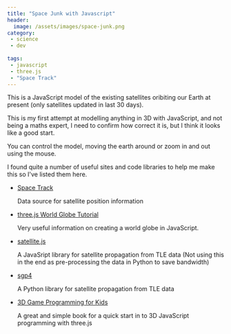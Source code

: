 ```yaml
---
title: "Space Junk with Javascript"
header:
  image: /assets/images/space-junk.png
category:
 - science
 - dev
 
tags:
 - javascript
 - three.js
 - "Space Track"
---
```


This is a JavaScript model of the existing satellites oribiting our Earth at present 
(only satellites updated in last 30 days).

<div id="space-junk" style="width:100%; background:black;"></div>
<script src="https://code.jquery.com/jquery-3.2.1.min.js"></script>
<script src="/assets/js/threejs/three.min.js"></script>
<script src="/assets/js/threejs/OrbitControls.js"></script>
<script>

let aspectRatio = '16:9';
let POS_X = 1800;
let POS_Y = 1000;
let POS_Z = 1800;
let WIDTH;
let HEIGHT;

let FOV = 45;
let NEAR = 1;
let FAR = 4000;

let controls, scene, camera, renderer;

function getRatioFactor(aspectRatio){
  switch (aspectRatio) {
    case '16:9':
      return 0.5625;
    case '4:3':
      return 0.75;
  }
}

function init(){
  
  WIDTH = $("#space-junk").outerWidth();
  HEIGHT = WIDTH * getRatioFactor(aspectRatio)

  $("#space-junk").css('height', HEIGHT + 'px');

  // This is where stuff in our animation will happen:
  scene = new THREE.Scene();

  // This will draw what the camera sees onto the screen:
  renderer = new THREE.WebGLRenderer();
  renderer.setSize(WIDTH, HEIGHT);

  // 3D red/green
  //anaglyphRenderer = new THREE.AnaglyphEffect( renderer );
  //anaglyphRenderer.setSize(WIDTH, HEIGHT);

  renderer.setClearColor(0x111111);
  $("#space-junk").append(renderer.domElement);
    
  // Create Globe
  // setup a camera that points to the center
  camera = new THREE.PerspectiveCamera(FOV, WIDTH / HEIGHT, NEAR, FAR);
  camera.position.set(POS_X, POS_Y, POS_Z);
  camera.lookAt(new THREE.Vector3(0, 0, 0));
  scene.add(camera);
    
  controls = new THREE.OrbitControls(camera, renderer.domElement);

  // ref: http://stackoverflow.com/a/1293163/2343
  // This will parse a delimited string into an array of
  // arrays. The default delimiter is the comma, but this
  // can be overriden in the second argument.
  function csvToArray(strData, strDelimiter) {
    // Check to see if the delimiter is defined. If not,
    // then default to comma.
    strDelimiter = (strDelimiter || ",");

    // Create a regular expression to parse the CSV values.
    let objPattern = new RegExp(
      (
        // Delimiters.
        "(\\" + strDelimiter + "|\\r?\\n|\\r|^)" +
        // Quoted fields.
        "(?:\"([^\"]*(?:\"\"[^\"]*)*)\"|" +
        // Standard fields.
        "([^\"\\" + strDelimiter + "\\r\\n]*))"
      ),
      "gi"
    );

    // Create an array to hold our data. Give the array
    // a default empty first row.
    let arrData = [[]];
    
    // Create an array to hold our individual pattern
    // matching groups.
    let arrMatches = null;
    
    // Keep looping over the regular expression matches
    // until we can no longer find a match.
    while(arrMatches = objPattern.exec(strData)){

      // Get the delimiter that was found.
      let strMatchedDelimiter = arrMatches[1];
    
      // Check to see if the given delimiter has a length
      // (is not the start of string) and if it matches
      // field delimiter. If id does not, then we know
      // that this delimiter is a row delimiter.
      if (
        strMatchedDelimiter.length &&
        strMatchedDelimiter !== strDelimiter
      ){
        // Since we have reached a new row of data,
        // add an empty row to our data array.
        arrData.push([]);
      }
    
      let strMatchedValue;
    
      // Now that we have our delimiter out of the way,
      // let's check to see which kind of value we
      // captured (quoted or unquoted).
      if (arrMatches[2]){
        // We found a quoted value. When we capture
        // this value, unescape any double quotes.
        strMatchedValue = arrMatches[2].replace(
          new RegExp( "\"\"", "g" ),
          "\""
        );
      } else {
        // We found a non-quoted value.
        strMatchedValue = arrMatches[3];
      }
    
      // Now that we have our value string, let's add
      // it to the data array.
      arrData[arrData.length - 1].push(strMatchedValue);
    }
    
    // Return the parsed data.
    return(arrData);
  }


  // Add the earth
  // Earth radius = 6371 so we divided by 10 here
  function addEarth() {
    let spGeo = new THREE.SphereGeometry(637, 30, 30);
    
    // load a resource
    var loader = new THREE.TextureLoader();
    loader.load(
      // resource URL
      "/assets/images/globe-1.jpg",
      // Function when resource is loaded
      function (texture){
        texture.minFilter = THREE.LinearFilter;
        let mat2 = new THREE.MeshPhongMaterial({
          map: texture,
          shininess: 0.2
        });
        sp = new THREE.Mesh(spGeo, mat2);
        scene.add(sp);
      },
      // Function called when download progresses
      function (xhr){
        console.log((xhr.loaded / xhr.total * 100) + '% loaded');
      },
      // Function called when download errors
      function (xhr){
        console.log('An error happened');
      }
    );
  }

  // add a simple light
  function addLights() {
    let light = new THREE.DirectionalLight(0xffffff);
    scene.add(light);
    light.position.set(POS_X, POS_Y, POS_Z);
  }


  function addSatellites() {
    jQuery.get('/assets/data/satellite-data.csv', function(data) {
      let satelliteData = csvToArray(data);
      // Create geometry to merge cubes in to for efficiency
      let geom = new THREE.Geometry();
      let cubeMat = new THREE.MeshLambertMaterial({color: 0xffffff, opacity: 0.6, emissive: 0xffffff});
      //let cubeMat = new THREE.MeshLambertMaterial({opacity: 0.6});
      let materials = [];
  
      let count = 0;
  
      jQuery.each(satelliteData, function (key, sat) {
  
        let x = sat[0] / 10;
        let y = sat[1] / 10;
        let z = sat[2] / 10;
        let size = 5;
    
        //console.log('Creating cube at ' + x + ', ' + y + ', ' + z);
    
        let cube = new THREE.Mesh(new THREE.BoxGeometry(size, size, size, 1, 1, 1));
        materials.push(cubeMat);
    
        cube.position.x = x;
        cube.position.y = y;
        cube.position.z = z;
        cube.lookAt(new THREE.Vector3(0, 0, 0));
    
        cube.updateMatrix();
        geom.merge(cube.geometry, cube.matrix);
      });

      let satellites = new THREE.Mesh(geom, new THREE.MultiMaterial(materials));
      scene.add(satellites);
    });
  }

  function createCube(x, y, z, colour, size) {

if (!colour) {
  colour = 0xffffff;
}

if (!size) {
  size = 5;
}

return cube;
  }

  function render() {
    //var timer = Date.now() * 0.0001;
    //camera.position.x = (Math.cos(timer) * 1800);
    //camera.position.z = (Math.sin(timer) * 1800);
    //camera.lookAt(scene.position);
    //light.position.x = (Math.cos(timer) * 1800);
    //light.position.z = (Math.sin(timer) * 1800);
    ////light.position = camera.position;
    //light.lookAt(scene.position);

renderer.render(scene, camera);
//anaglyphRenderer.render( scene, camera );
requestAnimationFrame(render);
controls.update();
  }

  

  $(document).ready(function () {
  init();

  addEarth();
  addLights();
  addSatellites();
  render();
  });
</script>

This is my first attempt at modelling anything in 3D with JavaScript, and not being a maths expert, 
I need to confirm how correct it is, but I think it looks like a good start.

You can control the model, moving the earth around or zoom in and out using the mouse.

I found quite a number of useful sites and code libraries to help me make this so I've listed
them here.


* [Space Track](https://www.space-track.org)

  Data source for satellite position information
  
* [three.js World Globe Tutorial](http://www.smartjava.org/content/render-open-data-3d-world-globe-threejs)

  Very useful information on creating a world globe in JavaScript.
  
* [satellite.js](https://github.com/shashwatak/satellite-js)

  A JavaSript library for satellite propagation from TLE data (Not using this in the end as
    pre-processing the data in Python to save bandwidth)
    
* [sgp4](https://pypi.python.org/pypi/sgp4/")

  A Python library for satellite propagation from TLE data
  
* [3D Game Programming for Kids](http://www.amazon.co.uk/gp/product/B00HUEG8O6/ref=as_li_tl?ie=UTF8&camp=1634&creative=19450&creativeASIN=B00HUEG8O6&linkCode=as2&tag=chrismacphers-21)

  A great and simple book for a quick start in to 3D JavaScript programming with three.js 







